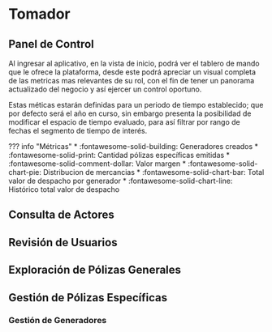 # Tomador


## Panel de Control

Al ingresar al aplicativo, en la vista de inicio, podrá ver el tablero de mando que le ofrece la plataforma, desde este podrá apreciar un visual completa de las metricas mas relevantes de su rol, con el fin de tener un panorama actualizado del negocio y así ejercer un control oportuno. 

Estas méticas estarán definidas para un periodo de tiempo establecido; que  por defecto será el año en curso, sin embargo presenta la posibilidad de modificar el espacio de tiempo evaluado, para así filtrar por rango de fechas el segmento de tiempo de interés.

??? info "Métricas"
    * :fontawesome-solid-building: Generadores creados
    * :fontawesome-solid-print:  Cantidad pólizas específicas emitidas
    * :fontawesome-solid-comment-dollar: Valor margen
    * :fontawesome-solid-chart-pie:  Distribucion de mercancias
    * :fontawesome-solid-chart-bar:  Total valor de despacho por generador
    * :fontawesome-solid-chart-line:  Histórico total valor de despacho
    
## Consulta de Actores

## Revisión de Usuarios

## Exploración de Pólizas Generales

## Gestión de Pólizas Específicas

### Gestión de Generadores
